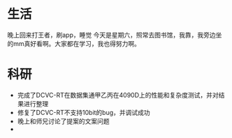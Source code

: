 # 生活
晚上回来打王者，刷app，睡觉
今天是星期六，照常去图书馆，我靠，我旁边坐的mm真好看啊。大家都在学习，我也得努力啊。
# 科研
- 完成了DCVC-RT在数据集通甲乙丙在4090D上的性能和复杂度测试，并对结果进行整理
- 修复了DCVC-RT不支持10bit的bug，并调试成功
- 晚上和师兄讨论了提案的文案问题
- 
